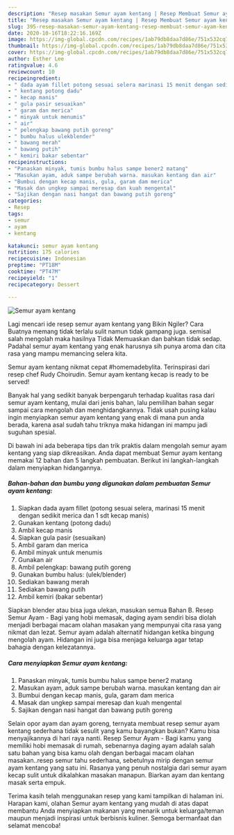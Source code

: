 ```yaml
---
description: "Resep masakan Semur ayam kentang | Resep Membuat Semur ayam kentang Yang Sedap"
title: "Resep masakan Semur ayam kentang | Resep Membuat Semur ayam kentang Yang Sedap"
slug: 395-resep-masakan-semur-ayam-kentang-resep-membuat-semur-ayam-kentang-yang-sedap
date: 2020-10-16T18:22:16.169Z
image: https://img-global.cpcdn.com/recipes/1ab79db8daa7d86e/751x532cq70/semur-ayam-kentang-foto-resep-utama.jpg
thumbnail: https://img-global.cpcdn.com/recipes/1ab79db8daa7d86e/751x532cq70/semur-ayam-kentang-foto-resep-utama.jpg
cover: https://img-global.cpcdn.com/recipes/1ab79db8daa7d86e/751x532cq70/semur-ayam-kentang-foto-resep-utama.jpg
author: Esther Lee
ratingvalue: 4.6
reviewcount: 10
recipeingredient:
- " dada ayam fillet potong sesuai selera marinasi 15 menit dengan sedikit merica dan 1 sdt kecap manis"
- " kentang potong dadu"
- " kecap manis"
- " gula pasir sesuaikan"
- " garam dan merica"
- " minyak untuk menumis"
- " air"
- " pelengkap bawang putih goreng"
- " bumbu halus ulekblender"
- " bawang merah"
- " bawang putih"
- " kemiri bakar sebentar"
recipeinstructions:
- "Panaskan minyak, tumis bumbu halus sampe bener2 matang"
- "Masukan ayam, aduk sampe berubah warna. masukan kentang dan air"
- "Bumbui dengan kecap manis, gula, garam dam merica"
- "Masak dan ungkep sampai meresap dan kuah mengental"
- "Sajikan dengan nasi hangat dan bawang putih goreng"
categories:
- Resep
tags:
- semur
- ayam
- kentang

katakunci: semur ayam kentang 
nutrition: 175 calories
recipecuisine: Indonesian
preptime: "PT18M"
cooktime: "PT47M"
recipeyield: "1"
recipecategory: Dessert

---
```



![Semur ayam kentang](https://img-global.cpcdn.com/recipes/1ab79db8daa7d86e/751x532cq70/semur-ayam-kentang-foto-resep-utama.jpg)

Lagi mencari ide resep semur ayam kentang yang Bikin Ngiler? Cara Buatnya memang tidak terlalu sulit namun tidak gampang juga. semisal salah mengolah maka hasilnya Tidak Memuaskan dan bahkan tidak sedap. Padahal semur ayam kentang yang enak harusnya sih punya aroma dan cita rasa yang mampu memancing selera kita.

Semur ayam kentang nikmat cepat #homemadebylita. Terinspirasi dari resep chef Rudy Choirudin. Semur ayam kentang kecap is ready to be served!

Banyak hal yang sedikit banyak berpengaruh terhadap kualitas rasa dari semur ayam kentang, mulai dari jenis bahan, lalu pemilihan bahan segar sampai cara mengolah dan menghidangkannya. Tidak usah pusing kalau ingin menyiapkan semur ayam kentang yang enak di mana pun anda berada, karena asal sudah tahu triknya maka hidangan ini mampu jadi suguhan spesial.


Di bawah ini ada beberapa tips dan trik praktis dalam mengolah semur ayam kentang yang siap dikreasikan. Anda dapat membuat Semur ayam kentang memakai 12 bahan dan 5 langkah pembuatan. Berikut ini langkah-langkah dalam menyiapkan hidangannya.

<!--inarticleads1-->

##### Bahan-bahan dan bumbu yang digunakan dalam pembuatan Semur ayam kentang:

1. Siapkan  dada ayam fillet (potong sesuai selera, marinasi 15 menit dengan sedikit merica dan 1 sdt kecap manis)
1. Gunakan  kentang (potong dadu)
1. Ambil  kecap manis
1. Siapkan  gula pasir (sesuaikan)
1. Ambil  garam dan merica
1. Ambil  minyak untuk menumis
1. Gunakan  air
1. Ambil  pelengkap: bawang putih goreng
1. Gunakan  bumbu halus: (ulek/blender)
1. Sediakan  bawang merah
1. Sediakan  bawang putih
1. Ambil  kemiri (bakar sebentar)


Siapkan blender atau bisa juga ulekan, masukan semua Bahan B. Resep Semur Ayam - Bagi yang hobi memasak, daging ayam sendiri bisa diolah menjadi berbagai macam olahan masakan yang mempunyai cita rasa yang nikmat dan lezat. Semur ayam adalah alternatif hidangan ketika bingung mengolah ayam. Hidangan ini juga bisa menjaga keluarga agar tetap bahagia dengan kelezatannya. 

<!--inarticleads2-->

##### Cara menyiapkan Semur ayam kentang:

1. Panaskan minyak, tumis bumbu halus sampe bener2 matang
1. Masukan ayam, aduk sampe berubah warna. masukan kentang dan air
1. Bumbui dengan kecap manis, gula, garam dam merica
1. Masak dan ungkep sampai meresap dan kuah mengental
1. Sajikan dengan nasi hangat dan bawang putih goreng


Selain opor ayam dan ayam goreng, ternyata membuat resep semur ayam kentang sederhana tidak sesulit yang kamu bayangkan bukan? Kamu bisa menyajikannya di hari raya nanti. Resep Semur Ayam - Bagi kamu yang memiliki hobi memasak di rumah, sebenarnya daging ayam adalah salah satu bahan yang bisa kamu olah dengan berbagai macam olahan masakan..resep semur tahu sederhana, sebetulnya mirip dengan semur ayam kentang yang satu ini. Rasanya yang penuh nostalgia dari semur ayam kecap sulit untuk dikalahkan masakan manapun. Biarkan ayam dan kentang masak serta empuk. 

Terima kasih telah menggunakan resep yang kami tampilkan di halaman ini. Harapan kami, olahan Semur ayam kentang yang mudah di atas dapat membantu Anda menyiapkan makanan yang menarik untuk keluarga/teman maupun menjadi inspirasi untuk berbisnis kuliner. Semoga bermanfaat dan selamat mencoba!
